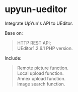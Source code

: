 upyun-ueditor
=============

Integrate UpYun's API to UEditor.

Base on:   
>HTTP REST API;  
>UEditor1.2.6.1 PHP version.

Include:  
>Remote picture function.  
>Local upload function.  
>Annex upload function.  
>Image search function.
